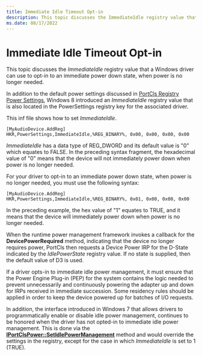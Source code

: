 ```yaml
---
title: Immediate Idle Timeout Opt-in
description: This topic discusses the ImmediateIdle registry value that a Windows 8 driver can use to opt-in to an immediate power down state, when power is no longer needed.
ms.date: 08/17/2022
---
```


# <span id="audio.immediate_idle_timeout_opt-in"></span>Immediate Idle Timeout Opt-in


This topic discusses the *ImmediateIdle* registry value that a Windows driver can use to opt-in to an immediate power down state, when power is no longer needed.

In addition to the default power settings discussed in [PortCls Registry Power Settings](portcls-registry-power-settings.md), Windows 8 introduced an *ImmediateIdle* registry value that is also located in the PowerSettings registry key for the associated driver. 

This inf file shows how to set *ImmediateIdle*.

```inf
[MyAudioDevice.AddReg]
HKR,PowerSettings,ImmediateIdle,%REG_BINARY%, 0x00, 0x00, 0x00, 0x00
```

*ImmediateIdle* has a data type of REG\_DWORD and its default value is "0" which equates to FALSE. In the preceding syntax fragment, the hexadecimal value of "0" means that the device will not immediately power down when power is no longer needed.

For your driver to opt-in to an immediate power down state, when power is no longer needed, you must use the following syntax:

```inf
[MyAudioDevice.AddReg]
HKR,PowerSettings,ImmediateIdle,%REG_BINARY%, 0x01, 0x00, 0x00, 0x00
```

In the preceding example, the hex value of "1" equates to TRUE, and it means that the device will immediately power down when power is no longer needed.

When the runtime power management framework invokes a callback for the **DevicePowerRequired** method, indicating that the device no longer requires power, PortCls then requests a Device Power IRP for the D-State indicated by the *IdlePowerState* registry value. If no state is supplied, then the default value of D3 is used.

If a driver opts-in to immediate idle power management, it must ensure that the Power Engine Plug-in (PEP) for the system contains the logic needed to prevent unnecessarily and continuously powering the adapter up and down for IRPs received in immediate succession. Some residency rules should be applied in order to keep the device powered up for batches of I/O requests.

In addition, the interface introduced in Windows 7 that allows drivers to programmatically enable or disable idle power management, continues to be honored when the driver has not opted-in to immediate idle power management. This is done via the [**IPortClsPower::SetIdlePowerManagement**](/windows-hardware/drivers/ddi/portcls/nf-portcls-iportclspower-setidlepowermanagement) method and would override the settings in the registry, except for the case in which *ImmediateIdle* is set to 1 (TRUE).

 

